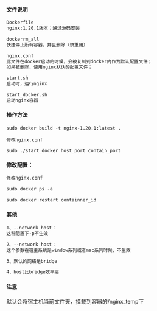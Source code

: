 #### 文件说明

```markdown
Dockerfile	
nginx:1.20.1版本；通过源码安装

dockerrm_all	
快捷停止所有容器，并且删除（慎重用）

nginx.conf		
此文件在docker启动的时候，会被复制到docker内作为默认配置文件；
如果被删除，使用nginx默认的配置文件；

start.sh          
启动时，运行nginx

start_docker.sh  
启动nginx容器

```

#### 操作方法

```shell
sudo docker build -t nginx-1.20.1:latest .

修改nginx.conf

sudo ./start_docker host_port contain_port
```

#### 修改配置：
```markdown
修改nginx.conf

sudo docker ps -a

sudo docker restart containner_id
```


#### 其他
```markdown
1、--network host： 
这种配置下-p不生效

2、--network host： 
这个参数在宿主系统是window系列或者mac系列时候，不生效

3、默认的网络是bridge

4、host比bridge效率高
```

#### 注意
默认会将宿主机当前文件夹，挂载到容器的/nginx_temp下